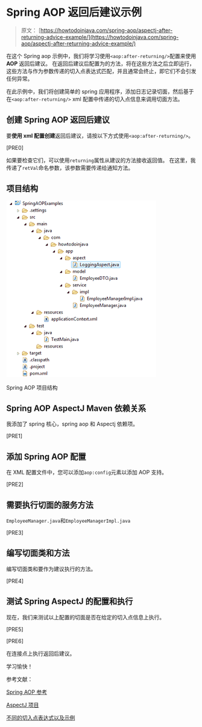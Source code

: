# Spring AOP 返回后建议示例

> 原文： [https://howtodoinjava.com/spring-aop/aspectj-after-returning-advice-example/](https://howtodoinjava.com/spring-aop/aspectj-after-returning-advice-example/)

在这个 Spring aop 示例中，我们将学习使用`<aop:after-returning/>`配置来使用 **AOP** 返回后建议。 在返回后建议后配置为的方法，将在这些方法之后立即运行，这些方法与作为参数传递的切入点表达式匹配，并且通常会终止，即它们不会引发任何异常。

在此示例中，我们将创建简单的 spring 应用程序，添加日志记录切面，然后基于在`<aop:after-returning/>` xml 配置中传递的切入点信息来调用切面方法。

## 创建 Spring AOP 返回后建议

要**使用 xml 配置创建**返回后建议，请按以下方式使用`<aop:after-returning/>`。

[PRE0]

如果要检查它们，可以使用`returning`属性从建议的方法接收返回值。 在这里，我传递了`retVal`命名参数，该参数需要传递给通知方法。

## 项目结构

![Spring AOP Project Structure](img/89dd27f7d603b5a50cf05e2415f38f6f.jpg)

Spring AOP 项目结构

## Spring AOP AspectJ Maven 依赖关系

我添加了 spring 核心，spring aop 和 Aspectj 依赖项。

[PRE1]

## 添加 Spring AOP 配置

在 XML 配置文件中，您可以添加`aop:config`元素以添加 AOP 支持。

[PRE2]

## 需要执行切面的服务方法

`EmployeeManager.java`和`EmployeeManagerImpl.java`

[PRE3]

## 编写切面类和方法

编写切面类和要作为建议执行的方法。

[PRE4]

## 测试 Spring AspectJ 的配置和执行

现在，我们来测试以上配置的切面是否在给定的切入点信息上执行。

[PRE5]

[PRE6]

在连接点上执行返回后建议。

学习愉快！

参考文献：

[Spring AOP 参考](https://docs.spring.io/spring/docs/current/spring-framework-reference/html/aop.html)

[AspectJ 项目](https://eclipse.org/aspectj/)

[不同的切入点表达式以及示例](//howtodoinjava.com/spring/spring-aop/writing-spring-aop-aspectj-pointcut-expressions-with-examples/)